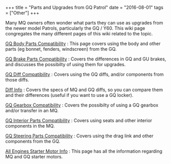 +++
title = "Parts and Upgrades from GQ Patrol"
date = "2016-08-01"
tags = ["Other"]
+++

Many MQ owners often wonder what parts they can use as upgrades from the newer model Patrols, particularly the GQ / Y60. This wiki page congregates the many different pages of this wiki related to the topic.

[GQ Body Parts Compatibility][Wiki: gq body]
: This page covers using the body and other parts (eg bonnet, fenders, windscreen) from the GQ.

[GQ Brake Parts Compatibility][Wiki: gq brakes]
: Covers the differences in GQ and GU brakes, and discusses the possibilty of using them for upgrades.

[GQ Diff Compatibility][Wiki: gq diff]
: Covers using the GQ diffs, and/or components from those diffs.

[Diff Info][Wiki: diff info]
: Covers the specs of MQ and GQ diffs, so you can compare them and their differences (useful if you want to use a GQ locker).

[GQ Gearbox Compatibility][Wiki: gq gearbox]
: Covers the possibilty of using a GQ gearbox and/or transfer in an MQ.

[GQ Interior Parts Compatibility][Wiki: gq interior]
: Covers using seats and other interior components in the MQ.

[GQ Steering Parts Compatibility][Wiki: gq steering]
: Covers using the drag link and other components from the GQ.

[All Engines Starter Motor Info][Wiki: starters]
: This page has all the information regarding MQ and GQ starter motors.


[Wiki: gq body]: /wiki/body/gq-body-parts-compatibility
[Wiki: gq brakes]: /wiki/brakes/gq-brake-parts-compatibility
[Wiki: gq diff]: /wiki/differential/gq-diff-compatibility
[Wiki: diff info]: /wiki/differential/diff-info
[Wiki: gq gearbox]: /wiki/gearbox/gq-gearbox-compatibility
[Wiki: gq interior]: /wiki/interior/gq-interior-parts-compatibility
[Wiki: gq steering]: /wiki/steering/gq-steering-parts-compatibility
[Wiki: starters]: /wiki/other/starter-motor-info
